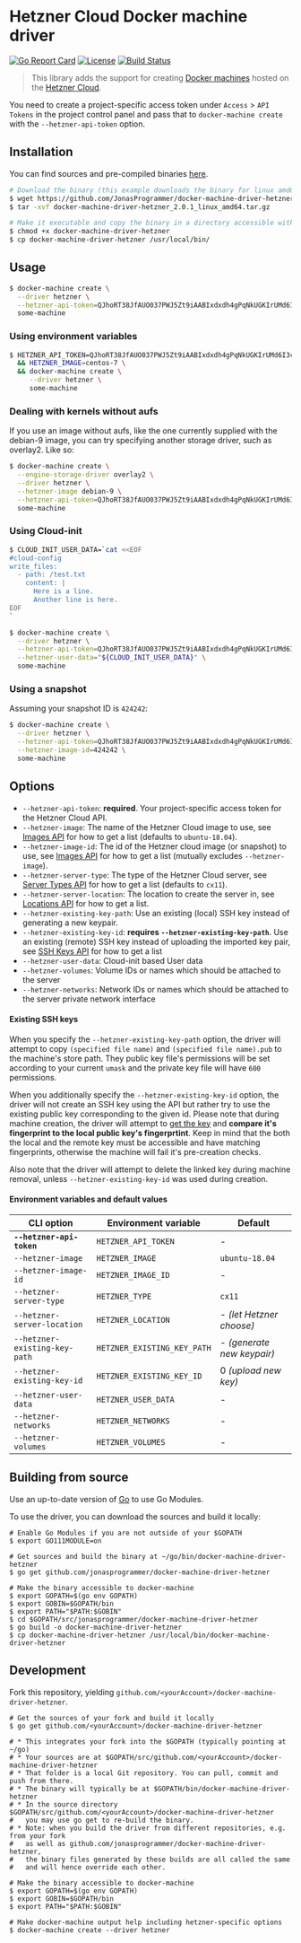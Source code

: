 # Hetzner Cloud Docker machine driver

[![Go Report Card](https://goreportcard.com/badge/github.com/JonasProgrammer/docker-machine-driver-hetzner)](https://goreportcard.com/report/github.com/JonasProgrammer/docker-machine-driver-hetzner)
[![License](https://img.shields.io/badge/License-MIT-blue.svg)](https://opensource.org/licenses/MIT)
[![Build Status](https://secure.travis-ci.org/JonasProgrammer/docker-machine-driver-hetzner.png)](http://travis-ci.org/JonasProgrammer/docker-machine-driver-hetzner)

> This library adds the support for creating [Docker machines](https://github.com/docker/machine) hosted on the [Hetzner Cloud](https://www.hetzner.de/cloud).

You need to create a project-specific access token under `Access` > `API Tokens` in the project control panel
and pass that to `docker-machine create` with the `--hetzner-api-token` option.

## Installation

You can find sources and pre-compiled binaries [here](https://github.com/JonasProgrammer/docker-machine-driver-hetzner/releases).

```bash
# Download the binary (this example downloads the binary for linux amd64)
$ wget https://github.com/JonasProgrammer/docker-machine-driver-hetzner/releases/download/2.0.0/docker-machine-driver-hetzner_2.0.1_linux_amd64.tar.gz
$ tar -xvf docker-machine-driver-hetzner_2.0.1_linux_amd64.tar.gz

# Make it executable and copy the binary in a directory accessible with your $PATH
$ chmod +x docker-machine-driver-hetzner
$ cp docker-machine-driver-hetzner /usr/local/bin/
```

## Usage

```bash
$ docker-machine create \
  --driver hetzner \
  --hetzner-api-token=QJhoRT38JfAUO037PWJ5Zt9iAABIxdxdh4gPqNkUGKIrUMd6I3cPIsfKozI513sy \
  some-machine
```

### Using environment variables

```bash
$ HETZNER_API_TOKEN=QJhoRT38JfAUO037PWJ5Zt9iAABIxdxdh4gPqNkUGKIrUMd6I3cPIsfKozI513sy \
  && HETZNER_IMAGE=centos-7 \
  && docker-machine create \
     --driver hetzner \
     some-machine
```

### Dealing with kernels without aufs

If you use an image without aufs, like the one currently supplied with the
debian-9 image, you can try specifying another storage driver, such as
overlay2. Like so:

```bash
$ docker-machine create \
  --engine-storage-driver overlay2 \
  --driver hetzner \
  --hetzner-image debian-9 \
  --hetzner-api-token=QJhoRT38JfAUO037PWJ5Zt9iAABIxdxdh4gPqNkUGKIrUMd6I3cPIsfKozI513sy \
  some-machine
```

### Using Cloud-init

```bash
$ CLOUD_INIT_USER_DATA=`cat <<EOF
#cloud-config
write_files:
  - path: /test.txt
    content: |
      Here is a line.
      Another line is here.
EOF
`

$ docker-machine create \
  --driver hetzner \
  --hetzner-api-token=QJhoRT38JfAUO037PWJ5Zt9iAABIxdxdh4gPqNkUGKIrUMd6I3cPIsfKozI513sy \
  --hetzner-user-data="${CLOUD_INIT_USER_DATA}" \
  some-machine
```

### Using a snapshot

Assuming your snapshot ID is `424242`:
```bash
$ docker-machine create \
  --driver hetzner \
  --hetzner-api-token=QJhoRT38JfAUO037PWJ5Zt9iAABIxdxdh4gPqNkUGKIrUMd6I3cPIsfKozI513sy \
  --hetzner-image-id=424242 \
  some-machine
```

## Options

- `--hetzner-api-token`: **required**. Your project-specific access token for the Hetzner Cloud API.
- `--hetzner-image`: The name of the Hetzner Cloud image to use, see [Images API](https://docs.hetzner.cloud/#resources-images-get) for how to get a list (defaults to `ubuntu-18.04`).
- `--hetzner-image-id`: The id of the Hetzner cloud image (or snapshot) to use, see [Images API](https://docs.hetzner.cloud/#resources-images-get) for how to get a list (mutually excludes `--hetzner-image`).
- `--hetzner-server-type`: The type of the Hetzner Cloud server, see [Server Types API](https://docs.hetzner.cloud/#resources-server-types-get) for how to get a list (defaults to `cx11`).
- `--hetzner-server-location`: The location to create the server in, see [Locations API](https://docs.hetzner.cloud/#resources-locations-get) for how to get a list.
- `--hetzner-existing-key-path`: Use an existing (local) SSH key instead of generating a new keypair.
- `--hetzner-existing-key-id`: **requires `--hetzner-existing-key-path`**. Use an existing (remote) SSH key instead of uploading the imported key pair,
  see [SSH Keys API](https://docs.hetzner.cloud/#resources-ssh-keys-get) for how to get a list
- `--hetzner-user-data`: Cloud-init based User data
- `--hetzner-volumes`: Volume IDs or names which should be attached to the server
- `--hetzner-networks`: Network IDs or names which should be attached to the server private network interface

#### Existing SSH keys

When you specify the `--hetzner-existing-key-path` option, the driver will attempt to copy `(specified file name)`
and `(specified file name).pub` to the machine's store path. They public key file's permissions will be set according
to your current `umask` and the private key file will have `600` permissions.

When you additionally specify the `--hetzner-existing-key-id` option, the driver will not create an SSH key using the API
but rather try to use the existing public key corresponding to the given id. Please note that during machine creation,
the driver will attempt to [get the key](https://docs.hetzner.cloud/#resources-ssh-keys-get-1) and **compare it's
fingerprint to the local public key's fingerprtint**. Keep in mind that the both the local and the remote key must be
accessible and have matching fingerprints, otherwise the machine will fail it's pre-creation checks.

Also note that the driver will attempt to delete the linked key during machine removal, unless `--hetzner-existing-key-id`
was used during creation.

#### Environment variables and default values

| CLI option                          | Environment variable              | Default                    |
| ----------------------------------- | --------------------------------- | -------------------------- |
| **`--hetzner-api-token`**           | `HETZNER_API_TOKEN`               | -                          |
| `--hetzner-image`                   | `HETZNER_IMAGE`                   | `ubuntu-18.04`             |
| `--hetzner-image-id`                | `HETZNER_IMAGE_ID`                | -                          |
| `--hetzner-server-type`             | `HETZNER_TYPE`                    | `cx11`                     |
| `--hetzner-server-location`         | `HETZNER_LOCATION`                | - *(let Hetzner choose)*   |
| `--hetzner-existing-key-path`       | `HETZNER_EXISTING_KEY_PATH`       | - *(generate new keypair)* |
| `--hetzner-existing-key-id`         | `HETZNER_EXISTING_KEY_ID`         | 0 *(upload new key)*       |
| `--hetzner-user-data`               | `HETZNER_USER_DATA`               | -                          |
| `--hetzner-networks`                | `HETZNER_NETWORKS`                | -                          |
| `--hetzner-volumes`                 | `HETZNER_VOLUMES`                 | -                          |


## Building from source

Use an up-to-date version of [Go](https://golang.org/dl) to use Go Modules.

To use the driver, you can download the sources and build it locally:

```shell
# Enable Go Modules if you are not outside of your $GOPATH
$ export GO111MODULE=on

# Get sources and build the binary at ~/go/bin/docker-machine-driver-hetzner
$ go get github.com/jonasprogrammer/docker-machine-driver-hetzner

# Make the binary accessible to docker-machine
$ export GOPATH=$(go env GOPATH)
$ export GOBIN=$GOPATH/bin
$ export PATH="$PATH:$GOBIN"
$ cd $GOPATH/src/jonasprogrammer/docker-machine-driver-hetzner
$ go build -o docker-machine-driver-hetzner
$ cp docker-machine-driver-hetzner /usr/local/bin/docker-machine-driver-hetzner
```

## Development

Fork this repository, yielding `github.com/<yourAccount>/docker-machine-driver-hetzner`.

```shell
# Get the sources of your fork and build it locally
$ go get github.com/<yourAccount>/docker-machine-driver-hetzner

# * This integrates your fork into the $GOPATH (typically pointing at ~/go)
# * Your sources are at $GOPATH/src/github.com/<yourAccount>/docker-machine-driver-hetzner
# * That folder is a local Git repository. You can pull, commit and push from there.
# * The binary will typically be at $GOPATH/bin/docker-machine-driver-hetzner
# * In the source directory $GOPATH/src/github.com/<yourAccount>/docker-machine-driver-hetzner
#   you may use go get to re-build the binary.
# * Note: when you build the driver from different repositories, e.g. from your fork
#   as well as github.com/jonasprogrammer/docker-machine-driver-hetzner,
#   the binary files generated by these builds are all called the same
#   and will hence override each other.

# Make the binary accessible to docker-machine
$ export GOPATH=$(go env GOPATH)
$ export GOBIN=$GOPATH/bin
$ export PATH="$PATH:$GOBIN"

# Make docker-machine output help including hetzner-specific options
$ docker-machine create --driver hetzner
```
